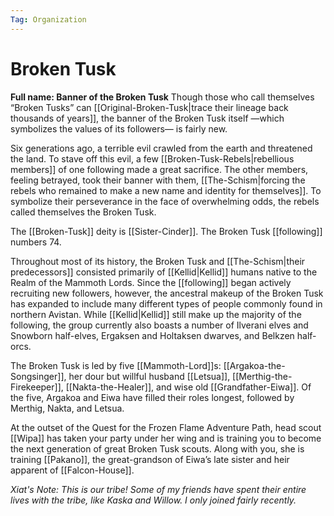 ```yaml
---
Tag: Organization
---
```

# Broken Tusk
**Full name: Banner of the Broken Tusk**
Though those who call themselves “Broken Tusks” can [[Original-Broken-Tusk|trace their lineage back thousands of years]], the banner of the Broken Tusk itself —which symbolizes the values of its followers— is fairly new. 

Six generations ago, a terrible evil crawled from the earth and threatened the land. To stave off this evil, a few [[Broken-Tusk-Rebels|rebellious members]] of one following made a great sacrifice. The other members, feeling betrayed, took their banner with them, [[The-Schism|forcing the rebels who remained to make a new name and identity for themselves]]. To symbolize their perseverance in the face of overwhelming odds, the rebels called themselves the Broken Tusk.

The [[Broken-Tusk]] deity is [[Sister-Cinder]]. The Broken Tusk [[following]] numbers 74.

Throughout most of its history, the Broken Tusk and [[The-Schism|their predecessors]] consisted primarily of [[Kellid|Kellid]] humans native to the Realm of the Mammoth Lords. Since the [[following]] began actively recruiting new followers, however, the ancestral makeup of the Broken Tusk has expanded to include many different types of people commonly found in northern Avistan. While [[Kellid|Kellid]]  still make up the majority of the following, the group currently also boasts a number of Ilverani elves and Snowborn half-elves, Ergaksen and Holtaksen dwarves, and Belkzen half-orcs.

The Broken Tusk is led by five [[Mammoth-Lord]]s: [[Argakoa-the-Songsinger]], her dour but willful husband [[Letsua]], [[Merthig-the-Firekeeper]], [[Nakta-the-Healer]], and wise old [[Grandfather-Eiwa]]. Of the five, Argakoa and Eiwa have filled their roles longest, followed by Merthig, Nakta, and Letsua.

At the outset of the Quest for the Frozen Flame Adventure Path, head scout [[Wipa]] has taken your party under her wing and is training you to become the next generation of great Broken Tusk scouts. Along with you, she is training [[Pakano]], the great-grandson of Eiwa’s late sister and heir apparent of [[Falcon-House]].

*Xiat's Note: This is our tribe! Some of my friends have spent their entire lives with the tribe, like Kaska and Willow. I only joined fairly recently.* 
